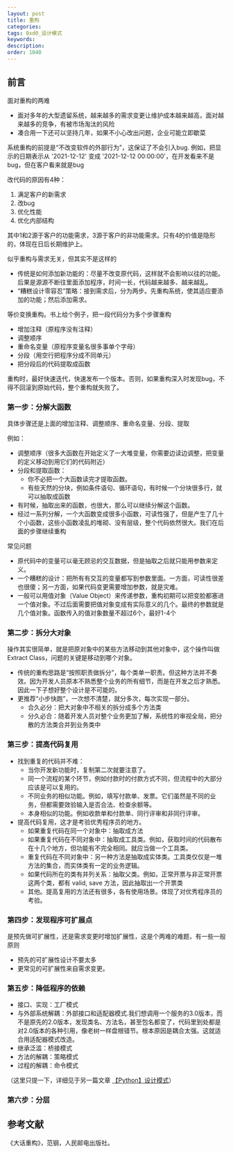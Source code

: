 ```yaml
---
layout: post
title: 重构
categories:
tags: 0xd0_设计模式
keywords:
description:
order: 1040
---
```



## 前言

面对重构的两难
- 面对多年的大型遗留系统，越来越多的需求变更让维护成本越来越高，面对越来越多的竞争，有被市场淘汰的风险
- 凑合用一下还可以坚持几年，如果不小心改出问题，企业可能立即歇菜

系统重构的前提是“不改变软件的外部行为”，这保证了不会引入bug. 例如，把显示的日期表示从 '2021-12-12' 变成 '2021-12-12 00:00:00'，在开发看来不是bug，但在客户看来就是bug

改代码的原因有4种：
1. 满足客户的新需求
2. 改bug
3. 优化性能
4. 优化内部结构

其中1和2源于客户的功能需求，3源于客户的非功能需求。只有4的价值是隐形的，体现在日后长期维护上。

似乎重构与需求无关，但其实不是这样的
- 传统是如何添加新功能的：尽量不改变原代码，这样就不会影响以往的功能。后果是源源不断往里面添加程序，时间一长，代码越来越多、越来越乱。
- “糟糕设计零容忍”策略：接到需求后，分为两步。先重构系统，使其适应要添加的功能；然后添加需求。


等价变换重构。书上给个例子，把一段代码分为多个步骤重构
- 增加注释（原程序没有注释）
- 调整顺序
- 重命名变量（原程序变量名很多事单个字母）
- 分段（用空行把程序分成不同单元）
- 把分段后的代码提取成函数

重构时，最好快速迭代，快速发布一个版本。否则，如果重构深入时发现bug，不得不回滚到原始代码，整个重构就失败了。

### 第一步：分解大函数

具体步骤还是上面的增加注释、调整顺序、重命名变量、分段、提取

例如：
- 调整顺序（很多大函数在开始定义了一大堆变量，你需要边读边调整，把变量的定义移动到用它们的代码附近）
- 分段和提取函数：
  - 你不必把一个大函数读完才提取函数。
  - 有些天然的分块，例如条件语句、循环语句，有时候一个分块很多行，就可以抽取成函数
- 有时候，抽取出来的函数，也很大，那么可以继续分解这个函数。
- 经过一系列分解，一个大函数变成很多小函数，可读性强了，但是产生了几十个小函数，这些小函数凌乱的堆砌、没有层级，整个代码依然很大。我们在后面的步骤继续重构


常见问题
- 原代码中的变量可以毫无顾忌的交互数据，但是抽取之后就只能用参数来定义。
- 一个糟糕的设计：把所有有交互的变量都写到参数里面。一方面，可读性很差也很傻；另一方面，如果代码变更需要增加参数，就是灾难。
- 一般可以用值对象（Value Object）来传递参数，重构初期可以把变脸都塞进一个值对象。不过后面需要把值对象变成有实际意义的几个。最终的参数就是几个值对象。函数传入的值对象数量不超过6个，最好1-4个

### 第二步：拆分大对象

操作其实很简单，就是把原对象中的某些方法移动到其他对象中，这个操作叫做 Extract Class，问题的关键是移动到哪个对象。  
- 传统的重构思路是“按照职责做拆分”，每个类单一职责。但这种方法并不奏效。因为开发人员原本不熟悉整个业务的所有细节，而是在开发之后才熟悉。因此一下子想好整个设计是不可能的。
- 更推荐“小步快跑”，一次想不清楚，就分多次，每次实现一部分。
  - 合久必分：把大对象中不相关的拆分成多个方法类
  - 分久必合：随着开发人员对整个业务更加了解，系统性的审视全局，把分散的方法类合并到业务类中

### 第三步：提高代码复用

- 找到重复的代码并不难：
  - 当你开发新功能时，复制第二次就要注意了。
  - 同一个流程的某个环节，例如付款时的付款方式不同，但流程中的大部分应该是可以复用的。
  - 不同业务的相似功能。例如，填写付款单、发票。它们虽然是不同的业务，但都需要效验输入是否合法、检查余额等。
  - 本身相似的功能。例如收款单和付款单、同行评审和非同行评审。
- 提高代码复用，这才是考验优秀程序员的地方。
  - 如果重复代码在同一个对象中：抽取成方法
  - 如果重复代码在不同对象中：抽取成工具类。例如，获取时间的代码散布在十几个地方，但功能有不完全相同。就应当做一个工具类。
  - 重复代码在不同对象中：另一种方法是抽取成实体类。工具类仅仅是一堆方法的集合，而实体类有一定的业务逻辑。
  - 如果代码所在的类有并列关系：抽取父类。例如，正常开票与非正常开票这两个类，都有 valid, save 方法，因此抽取出一个开票类
  - 其他。提高复用的方法还有很多，各有使用场景。体现了对优秀程序员的考验。

### 第四步：发现程序可扩展点

是预先做可扩展性，还是需求变更时增加扩展性，这是个两难的难题，有一些一般原则
- 预先的可扩展性设计不要太多
- 更常见的可扩展性来自需求变更。

### 第五步：降低程序的依赖

- 接口、实现：工厂模式
- 与外部系统解耦：外部接口和适配器模式.我们想调用一个服务的3.0版本，而不是原先的2.0版本，发现类名、方法名，甚至包名都变了，代码里到处都是对2.0版本的各种引用，像老树一样盘根错节。根本原因是耦合太强。这就适合用适配器模式改造。
- 继承泛滥：桥接模式
- 方法的解耦：策略模式
- 过程的解耦：命令模式

（这里只提一下，详细见于另一篇文章 [【Python】设计模式](https://www.guofei.site/2019/10/26/design_patterns.html)）


### 第六步：分层



## 参考文献

《大话重构》，范钢，人民邮电出版社。
